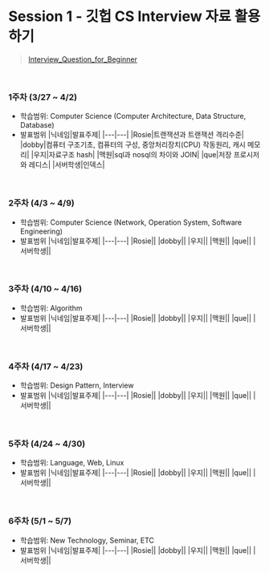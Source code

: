 # Session 1 - 깃헙 CS Interview 자료 활용하기
> [Interview_Question_for_Beginner](https://github.com/gyoogle/tech-interview-for-developer)

</br>

### 1주차 (3/27 ~ 4/2)
+ 학습범위: Computer Science (Computer Architecture, Data Structure, Database)
+ 발표범위
  |닉네임|발표주제|
  |---|---|
  |Rosie|트랜잭션과 트랜잭션 격리수준|
  |dobby|컴퓨터 구조기초, 컴퓨터의 구성, 중앙처리장치(CPU) 작동원리, 캐시 메모리|
  |우지|자료구조 hash|
  |맥원|sql과 nosql의 차이와 JOIN|
  |que|저장 프로시저와 레디스|
  |서버학생|인덱스|

</br>

### 2주차 (4/3 ~ 4/9)
+ 학습범위: Computer Science (Network, Operation System, Software Engineering)
+ 발표범위
  |닉네임|발표주제|
  |---|---|
  |Rosie||
  |dobby||
  |우지||
  |맥원||
  |que||
  |서버학생||
 
</br>
 
### 3주차 (4/10 ~ 4/16)
+ 학습범위: Algorithm
+ 발표범위
  |닉네임|발표주제|
  |---|---|
  |Rosie||
  |dobby||
  |우지||
  |맥원||
  |que||
  |서버학생||
 
</br>
 
### 4주차 (4/17 ~ 4/23)
+ 학습범위: Design Pattern, Interview
+ 발표범위
  |닉네임|발표주제|
  |---|---|
  |Rosie||
  |dobby||
  |우지||
  |맥원||
  |que||
  |서버학생||
 
</br>
 
### 5주차 (4/24 ~ 4/30)
+ 학습범위: Language, Web, Linux
+ 발표범위
  |닉네임|발표주제|
  |---|---|
  |Rosie||
  |dobby||
  |우지||
  |맥원||
  |que||
  |서버학생||
  
</br>

### 6주차 (5/1 ~ 5/7)
+ 학습범위: New Technology, Seminar, ETC
+ 발표범위
  |닉네임|발표주제|
  |---|---|
  |Rosie||
  |dobby||
  |우지||
  |맥원||
  |que||
  |서버학생||

